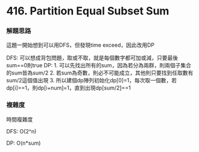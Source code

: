 # 416. Partition Equal Subset Sum
### 解題思路
<p>這題一開始想到可以用DFS，但發現time exceed，因此改用DP</p>
DFS: 可以想成背包問題，取或不取，就是每個數字都可加或減，只要最後sum==0則true
DP: 
1. 可以先找出所有的sum，因為若分為兩群，則兩個子集合的sum皆為sum/2
2. 若sum為奇數，則必不可能成立，其他則只要找到任取數有sum/2這個值出現
3. 所以建個dp陣列初始化dp[0]=1，每次取一個數，若dp[i]==1，則dp[i+num]=1，直到出現dp[sum/2]==1

### 複雜度
<p>時間複雜度</p>
<p>DFS: O(2^n)</p>
DP: O(n*sum)
